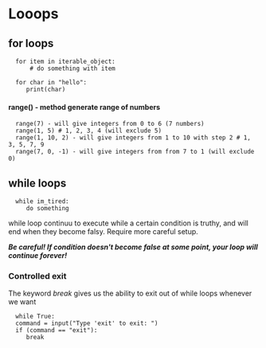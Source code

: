 # Looops

   ## for loops
      for item in iterable_object:
          # do something with item

      for char in "hello":
         print(char)

   #### range() - method generate range of numbers

      range(7) - will give integers from 0 to 6 (7 numbers)
      range(1, 5) # 1, 2, 3, 4 (will exclude 5)
      range(1, 10, 2) - will give integers from 1 to 10 with step 2 # 1, 3, 5, 7, 9
      range(7, 0, -1) - will give integers from from 7 to 1 (will exclude 0)
   
   ## while loops

      while im_tired:
         do something

   while loop continuu to execute while a certain condition is truthy, and will end when they become falsy. Require more careful setup.

   ***Be careful! If condition doesn't become false at some point, your loop will continue forever!***

   ### Controlled exit

   The keyword *break* gives us the ability to exit out of while loops whenever we want
      
      while True:
      command = input("Type 'exit' to exit: ")
      if (command == "exit"):
         break


